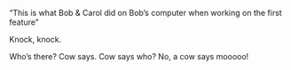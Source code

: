 “This is what Bob & Carol did on Bob’s computer when working on the first feature”

Knock, knock.

Who’s there?
Cow says.
Cow says who?
No, a cow says mooooo!